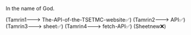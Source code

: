 In the name of God.




(Tamrin1---> The-API-of-the-TSETMC-website✅)
(Tamrin2---> API✅)
(Tamrin3---> sheet✅)
(Tamrin4---> fetch-API✅)
(Sheetnew❌)



